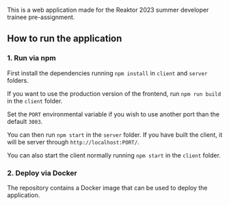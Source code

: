 This is a web application made for the Reaktor 2023 summer developer trainee pre-assignment.

## How to run the application

### 1. Run via npm

First install the dependencies running `npm install` in `client` and `server` folders.

If you want to use the production version of the frontend, run `npm run build` in the `client` folder.

Set the `PORT` environmental variable if you wish to use another port than the default `3003`.

You can then run `npm start` in the `server` folder. If you have built the client, it will be server through `http://localhost:PORT/`.

You can also start the client normally running `npm start` in the `client` folder.

### 2. Deploy via Docker

The repository contains a Docker image that can be used to deploy the application.
